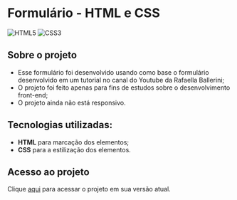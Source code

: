 # Formulário - HTML e CSS

<div style="display: inline-block">
<img alt="HTML5" src="https://img.shields.io/badge/HTML5-E34F26?style=for-the-badge&logo=html5&logoColor=white">
<img alt="CSS3"src="https://img.shields.io/badge/CSS3-1572B6?style=for-the-badge&logo=css3&logoColor=white">
</div>
<br>

## Sobre o projeto
- Esse formulário foi desenvolvido usando como base o formulário desenvolvido em um tutorial no canal do Youtube da Rafaella Ballerini;
- O projeto foi feito apenas para fins de estudos sobre o desenvolvimento front-end;
- O projeto ainda não está responsivo.

## Tecnologias utilizadas:
  * **HTML** para marcação dos elementos;
  * **CSS** para a estilização dos elementos.

## Acesso ao projeto
Clique [aqui](https://formulario-devs-opal.vercel.app) para acessar o projeto em sua versão atual.
